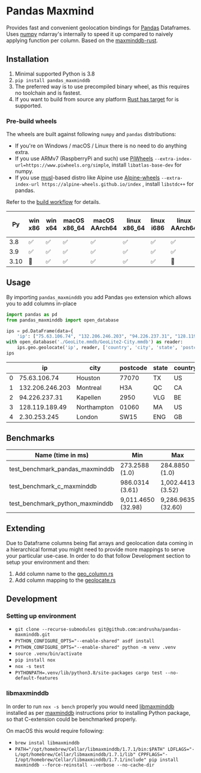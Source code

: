 # Pandas Maxmind

Provides fast and convenient geolocation bindings for [Pandas](https://pandas.pydata.org/)
Dataframes. Uses [numpy](https://numpy.org/) ndarray's internally to speed it up compared to naively
applying function per column. Based on
the [maxminddb-rust](https://github.com/oschwald/maxminddb-rust).

## Installation

1. Minimal supported Python is 3.8
2. `pip install pandas_maxminddb`
3. The preferred way is to use precompiled binary wheel, as this requires no toolchain and is
   fastest.
4. If you want to build from source any
   platform [Rust has target](https://doc.rust-lang.org/beta/rustc/platform-support.html) for is
   supported.

### Pre-build wheels

The wheels are built against following `numpy` and `pandas` distributions:

- If you're on Windows / macOS / Linux there is no need to do anything extra.
- If you use ARMv7 (RaspberryPi and such)
  use [PiWheels](https://www.piwheels.org) `--extra-index-url=https://www.piwheels.org/simple`,
  install `libatlas-base-dev` for numpy.
- If you use [musl](https://en.wikipedia.org/wiki/Musl)-based distro like Alpine
  use [Alpine-wheels](https://alpine-wheels.github.io) `--extra-index-url https://alpine-wheels.github.io/index`
  , install `libstdc++` for pandas.

Refer to the [build workflow](./.github/workflows/ci.yml) for details.

| Py   | win x86 | win x64 | macOS x86_64 | macOS AArch64 | linux x86_64 | linux i686 | linux AArch64 | linux ARMv7 | musl linux x86_64 |
|------|---------|---------|--------------|---------------|--------------|------------|---------------|-------------|------------------|
| 3.8  | ✅       | ✅       | ✅            | ✅             | ✅            | ✅          | ✅             | 🚫          | ✅                |
| 3.9  | ✅       | ✅       | ✅            | ✅             | ✅            | ✅          | ✅             | ✅           | 🚫                 |
| 3.10 | 🚫       | ✅       | ✅            | ✅             | ✅            | ✅          | 🚫            | 🚫          | ✅                |

## Usage

By importing `pandas_maxminddb` you add Pandas `geo` extension which allows you to add columns
in-place

```python
import pandas as pd
from pandas_maxminddb import open_database

ips = pd.DataFrame(data={
    'ip': ["75.63.106.74", "132.206.246.203", "94.226.237.31", "128.119.189.49", "2.30.253.245"]})
with open_database('./GeoLite.mmdb/GeoLite2-City.mmdb') as reader:
    ips.geo.geolocate('ip', reader, ['country', 'city', 'state', 'postcode'])
ips
```

|     | ip              | city        | postcode | state | country |
|-----|-----------------|-------------|----------|-------|---------|
| 0   | 75.63.106.74    | Houston     | 77070    | TX    | US      |
| 1   | 132.206.246.203 | Montreal    | H3A      | QC    | CA      |
| 2   | 94.226.237.31   | Kapellen    | 2950     | VLG   | BE      |
| 3   | 128.119.189.49  | Northampton | 01060    | MA    | US      |
| 4   | 2.30.253.245    | London      | SW15     | ENG   | GB      |

## Benchmarks

| Name (time in ms)               | Min                | Max                | Mean               | StdDev           | Median             | IQR              | Outliers | OPS           | Rounds | Iterations |
|---------------------------------|--------------------|--------------------|--------------------|------------------|--------------------|------------------|----------|---------------|--------|------------|
| test_benchmark_pandas_maxminddb | 273.2588 (1.0)     | 284.8850 (1.0)     | 280.4760 (1.0)     | 4.5448 (1.0)     | 281.6831 (1.0)     | 5.9721 (1.0)     | 1;0      | 3.5654 (1.0)  | 5      | 1          |
| test_benchmark_c_maxminddb      | 986.0314 (3.61)    | 1,002.4413 (3.52)  | 995.7461 (3.55)    | 8.3891 (1.85)    | 1,001.3420 (3.55)  | 15.1085 (2.53)   | 2;0      | 1.0043 (0.28) | 5      | 1          |
| test_benchmark_python_maxminddb | 9,011.4650 (32.98) | 9,286.9635 (32.60) | 9,081.2087 (32.38) | 117.9029 (25.94) | 9,020.5363 (32.02) | 114.9376 (19.25) | 1;0      | 0.1101 (0.03) | 5      | 1          |

## Extending

Due to Dataframe columns being flat arrays and geolocation data coming in a hierarchical format you
might need to provide more mappings to serve your particular use-case. In order to do that follow
Development section to setup your environment and then:

1. Add column name to the [geo_column.rs](./src/geo_column.rs)
2. Add column mapping to the [geolocate.rs](./src/geolocate.rs)

## Development

### Setting up environment

- `git clone --recurse-submodules git@github.com:andrusha/pandas-maxminddb.git`
- `PYTHON_CONFIGURE_OPTS="--enable-shared" asdf install`
- `PYTHON_CONFIGURE_OPTS="--enable-shared" python -m venv .venv`
- `source .venv/bin/activate`
- `pip install nox`
- `nox -s test`
- `PYTHONPATH=.venv/lib/python3.8/site-packages cargo test --no-default-features`

### libmaxminddb

In order to run `nox -s bench` properly you would
need [libmaxminddb](https://github.com/maxmind/libmaxminddb) installed as
per [maxminddb](https://maxminddb.readthedocs.io/en/latest/index.html) instructions prior to
installing Python package, so that C-extension could be benchmarked properly.

On macOS this would require following:

- `brew instal libmaxminddb`
- `PATH="/opt/homebrew/Cellar/libmaxminddb/1.7.1/bin:$PATH" LDFLAGS="-L/opt/homebrew/Cellar/libmaxminddb/1.7.1/lib" CPPFLAGS="-I/opt/homebrew/Cellar/libmaxminddb/1.7.1/include" pip install maxminddb --force-reinstall --verbose --no-cache-dir`

